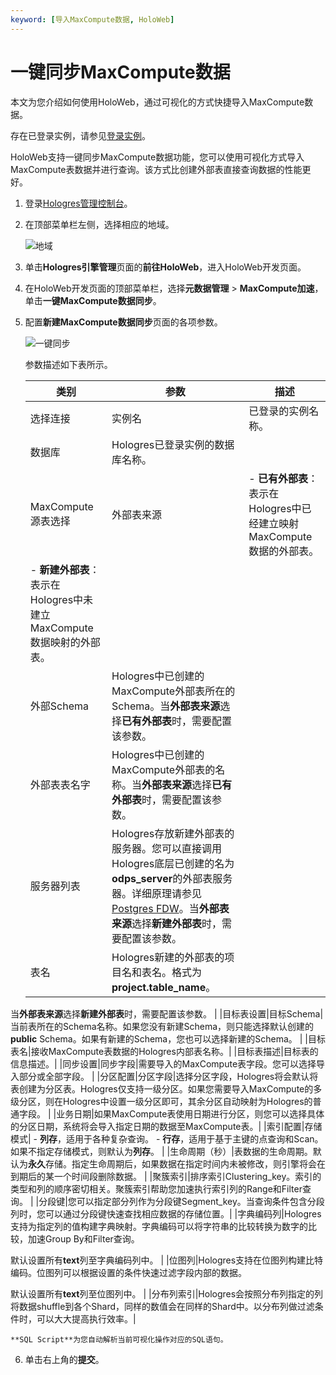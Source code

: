 ```yaml
---
keyword: [导入MaxCompute数据, HoloWeb]
---
```


# 一键同步MaxCompute数据

本文为您介绍如何使用HoloWeb，通过可视化的方式快捷导入MaxCompute数据。

存在已登录实例，请参见[登录实例](/intl.zh-CN/连接开发工具/HoloWeb/连接管理/登录实例.md)。

HoloWeb支持一键同步MaxCompute数据功能，您可以使用可视化方式导入MaxCompute表数据并进行查询。该方式比创建外部表直接查询数据的性能更好。

1.  登录[Hologres管理控制台](https://hologram.console.aliyun.com/#/instance)。

2.  在顶部菜单栏左侧，选择相应的地域。

    ![地域](https://static-aliyun-doc.oss-accelerate.aliyuncs.com/assets/img/zh-CN/4547818061/p141749.png)

3.  单击**Hologres引擎管理**页面的**前往HoloWeb**，进入HoloWeb开发页面。

4.  在HoloWeb开发页面的顶部菜单栏，选择**元数据管理** \> **MaxCompute加速**，单击**一键MaxCompute数据同步**。

5.  配置**新建MaxCompute数据同步**页面的各项参数。

    ![一键同步](https://static-aliyun-doc.oss-accelerate.aliyuncs.com/assets/img/zh-CN/9128321261/p273814.png)

    参数描述如下表所示。

    |类别|参数|描述|
    |--|--|--|
    |选择连接|实例名|已登录的实例名称。|
    |数据库|Hologres已登录实例的数据库名称。|
    |MaxCompute源表选择|外部表来源|    -   **已有外部表**：表示在Hologres中已经建立映射MaxCompute数据的外部表。
    -   **新建外部表**：表示在Hologres中未建立MaxCompute数据映射的外部表。 |
    |外部Schema|Hologres中已创建的MaxCompute外部表所在的Schema。当**外部表来源**选择**已有外部表**时，需要配置该参数。 |
    |外部表表名字|Hologres中已创建的MaxCompute外部表的名称。当**外部表来源**选择**已有外部表**时，需要配置该参数。 |
    |服务器列表|Hologres存放新建外部表的服务器。您可以直接调用Hologres底层已创建的名为**odps\_server**的外部表服务器。详细原理请参见[Postgres FDW](https://www.postgresql.org/docs/11/postgres-fdw.html?spm=a2c4g.11186623.2.11.7e476020Gyif3k)。当**外部表来源**选择**新建外部表**时，需要配置该参数。 |
    |表名|Hologres新建的外部表的项目名和表名。格式为**project.table\_name**。

当**外部表来源**选择**新建外部表**时，需要配置该参数。 |
    |目标表设置|目标Schema|当前表所在的Schema名称。如果您没有新建Schema，则只能选择默认创建的**public** Schema。如果有新建的Schema，您也可以选择新建的Schema。 |
    |目标表名|接收MaxCompute表数据的Hologres内部表名称。|
    |目标表描述|目标表的信息描述。|
    |同步设置|同步字段|需要导入的MaxCompute表字段。您可以选择导入部分或全部字段。 |
    |分区配置|分区字段|选择分区字段，Hologres将会默认将表创建为分区表。Hologres仅支持一级分区。如果您需要导入MaxCompute的多级分区，则在Hologres中设置一级分区即可，其余分区自动映射为Hologres的普通字段。 |
    |业务日期|如果MaxCompute表使用日期进行分区，则您可以选择具体的分区日期，系统将会导入指定日期的数据至MaxCompute表。|
    |索引配置|存储模式|    -   **列存**，适用于各种复杂查询。
    -   **行存**，适用于基于主键的点查询和Scan。
如果不指定存储模式，则默认为**列存**。 |
    |生命周期（秒）|表数据的生命周期。默认为**永久**存储。指定生命周期后，如果数据在指定时间内未被修改，则引擎将会在到期后的某一个时间段删除数据。 |
    |聚簇索引|排序索引Clustering\_key。索引的类型和列的顺序密切相关。聚簇索引帮助您加速执行索引列的Range和Filter查询。 |
    |分段键|您可以指定部分列作为分段键Segment\_key。当查询条件包含分段列时，您可以通过分段键快速查找相应数据的存储位置。|
    |字典编码列|Hologres支持为指定列的值构建字典映射。字典编码可以将字符串的比较转换为数字的比较，加速Group By和Filter查询。

默认设置所有**text**列至字典编码列中。 |
    |位图列|Hologres支持在位图列构建比特编码。位图列可以根据设置的条件快速过滤字段内部的数据。

默认设置所有**text**列至位图列中。 |
    |分布列索引|Hologres会按照分布列指定的列将数据shuffle到各个Shard，同样的数值会在同样的Shard中。以分布列做过滤条件时，可以大大提高执行效率。|

    **SQL Script**为您自动解析当前可视化操作对应的SQL语句。

6.  单击右上角的**提交**。


